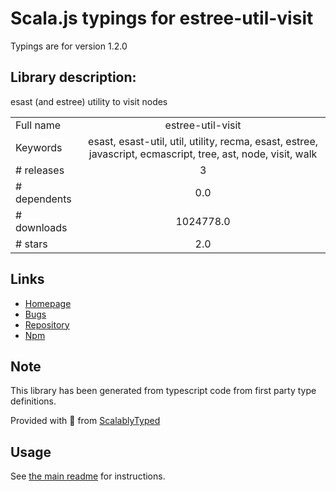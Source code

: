 
# Scala.js typings for estree-util-visit

Typings are for version 1.2.0

## Library description:
esast (and estree) utility to visit nodes

|                    |                 |
| ------------------ | :-------------: |
| Full name          | estree-util-visit |
| Keywords           | esast, esast-util, util, utility, recma, esast, estree, javascript, ecmascript, tree, ast, node, visit, walk |
| # releases         | 3 |
| # dependents       | 0.0 |
| # downloads        | 1024778.0 |
| # stars            | 2.0 |

## Links
- [Homepage](https://github.com/syntax-tree/estree-util-visit#readme)
- [Bugs](https://github.com/syntax-tree/estree-util-visit/issues)
- [Repository](https://github.com/syntax-tree/estree-util-visit)
- [Npm](https://www.npmjs.com/package/estree-util-visit)
    


## Note
This library has been generated from typescript code from first party type definitions.

Provided with :purple_heart: from [ScalablyTyped](https://github.com/oyvindberg/ScalablyTyped)

## Usage
See [the main readme](../../readme.md) for instructions.


